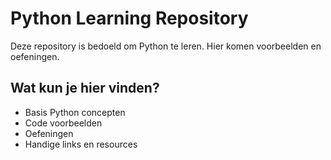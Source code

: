 # Python Learning Repository

Deze repository is bedoeld om Python te leren. Hier komen voorbeelden en oefeningen.

## Wat kun je hier vinden?
- Basis Python concepten
- Code voorbeelden
- Oefeningen
- Handige links en resources